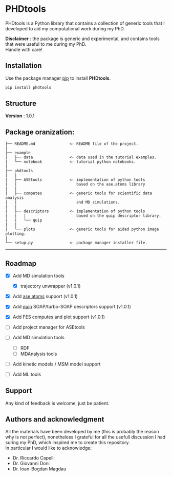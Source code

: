 # PHDtools

PHDtools is a Python library that contains a collection of generic tools that I developed to aid my computational work during my PhD.

__Disclaimer__ : the package is generic and experimental, and contains tools that were useful to me during my PhD.  
Handle with care!  


## Installation

Use the package manager [pip](https://pip.pypa.io/en/stable/) to install **PHDtools**.

```bash
pip install phdtools
```


## Structure

__Version__ : 1.0.1

Package oranization:
------------

    ├── README.md               <- README file of the project.    
    |
    ├── example
    |   ├── data                <- data used in the tutorial examples.  
    |   └── notebook            <- tutorial python notebooks.  
    |
    ├── phdtools
    |   |
    |   ├── ASEtools            <- implementation of python tools 
    |   |                          based on the ase.atoms library
    |   |
    |   ├── computes            <- generic tools for scientific data analysis
    |   |                          and MD simulations. 
    |   |
    |   ├── descriptors         <- implementation of python tools 
    |   |   |                      based on the quip descriptor library.
    |   |   └── quip
    |   |
    |   └── plots               <- generic tools for aided python image plotting.
    |
    └── setup.py                <- package manager installer file.
------------


## Roadmap

- [x] Add MD simulation tools
    - [x] trajectory unwrapper (v1.0.1)
- [x] Add [ase.atoms](https://wiki.fysik.dtu.dk/ase/index.html) support (v1.0.1)
- [x] Add [quip](https://libatoms.github.io/GAP/index.html) SOAP/turbo-SOAP descriptors support (v1.0.1)
- [x] Add FES computes and plot support (v1.0.1)
- [ ] Add project manager for ASEtools
- [ ] Add MD simulation tools
    - [ ] RDF
    - [ ] MDAnalysis tools
- [ ] Add kinetic models / MSM model support
- [ ] Add ML tools


## Support

Any kind of feedback is welcome, just be patient.


## Authors and acknowledgment

All the materials have been developed by me (this is probably the reason why is not perfect), nonetheless I grateful for all the usefull discussion I had suring my PhD, which inspired me to create this repository.  
In particular I would like to acknowledge:  
- Dr. Riccardo Capelli
- Dr. Giovanni Doni
- Dr. Ioan-Bogdan Magdau

